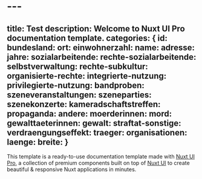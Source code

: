 # ---
title: Test
description: Welcome to Nuxt UI Pro documentation template.
categories: {
  id:
  bundesland:
  ort:
  einwohnerzahl:
  name:
  adresse:
  jahre:
  sozialarbeitende:
  rechte-sozialarbeitende:
  selbstverwaltung:
  rechte-subkultur:
  organisierte-rechte:
  integrierte-nutzung:
  privilegierte-nutzung:
  bandproben:
  szeneveranstaltungen:
  szeneparties:
  szenekonzerte:
  kameradschaftstreffen:
  propaganda:
  andere:
  moerderinnen:
  mord:
  gewalttaeterinnen:
  gewalt:
  straftat-sonstige:
  verdraengungseffekt:
  traeger:
  organisationen:
  laenge:
  breite:
}
---

This template is a ready-to-use documentation template made with [Nuxt UI Pro](https://ui.nuxt.com/pro), a collection of premium components built on top of [Nuxt UI](https://ui.nuxt.com) to create beautiful & responsive Nuxt applications in minutes.
